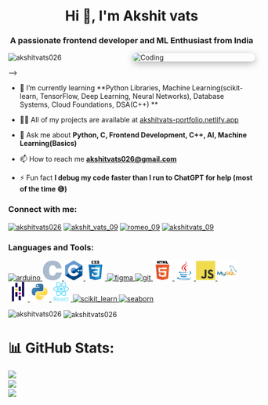 <h1 align="center">Hi 👋, I'm Akshit vats</h1>
<h3 align="center">A passionate frontend developer and ML Enthusiast from India</h3>
<img align="right" alt="Coding" width="250" 
       src="https://user-images.githubusercontent.com/55389276/140866485-8fb1c876-9a8f-4d6a-98dc-08c4981eaf70.gif"
       style="border-radius: 15px; box-shadow: 0px 4px 15px rgba(0,0,0,0.3); transition: transform 0.3s ease-in-out;"
       onmouseover="this.style.transform='scale(1.05)'" 
       onmouseout="this.style.transform='scale(1)'"
<!-- <p align="left"> <img src="https://komarev.com/ghpvc/?username=akshitvats026&label=Profile%20views&color=0e75b6&style=flat" alt="akshitvats026" /> </p> -->

- 🌱 I’m currently learning **Python Libraries, Machine Learning(scikit-learn, TensorFlow, Deep Learning, Neural Networks), Database Systems, Cloud Foundations, DSA(C++) **

- 👨‍💻 All of my projects are available at [akshitvats-portfolio.netlify.app](akshitvats-portfolio.netlify.app)

- 💬 Ask me about **Python, C, Frontend Development, C++, AI, Machine Learning(Basics)**

- 📫 How to reach me **akshitvats026@gmail.com**

- ⚡ Fun fact **I debug my code faster than I run to ChatGPT for help (most of the time 😅)**

<h3 align="left">Connect with me:</h3>
<p align="left">
<a href="https://linkedin.com/in/akshitvats026" target="blank"><img align="center" src="https://raw.githubusercontent.com/rahuldkjain/github-profile-readme-generator/master/src/images/icons/Social/linked-in-alt.svg" alt="akshitvats026" height="30" width="40" /></a>
<a href="https://instagram.com/akshit_vats_09" target="blank"><img align="center" src="https://raw.githubusercontent.com/rahuldkjain/github-profile-readme-generator/master/src/images/icons/Social/instagram.svg" alt="akshit_vats_09" height="30" width="40" /></a>
<a href="https://www.codechef.com/users/romeo_09" target="blank"><img align="center" src="https://cdn.jsdelivr.net/npm/simple-icons@3.1.0/icons/codechef.svg" alt="romeo_09" height="30" width="40" /></a>
<a href="https://www.leetcode.com/akshitvats_09" target="blank"><img align="center" src="https://raw.githubusercontent.com/rahuldkjain/github-profile-readme-generator/master/src/images/icons/Social/leet-code.svg" alt="akshitvats_09" height="30" width="40" /></a>
</p>

<h3 align="left">Languages and Tools:</h3>
<p align="left"> <a href="https://www.arduino.cc/" target="_blank" rel="noreferrer"> <img src="https://cdn.worldvectorlogo.com/logos/arduino-1.svg" alt="arduino" width="40" height="40"/> </a> <a href="https://www.cprogramming.com/" target="_blank" rel="noreferrer"> <img src="https://raw.githubusercontent.com/devicons/devicon/master/icons/c/c-original.svg" alt="c" width="40" height="40"/> </a> <a href="https://www.w3schools.com/cpp/" target="_blank" rel="noreferrer"> <img src="https://raw.githubusercontent.com/devicons/devicon/master/icons/cplusplus/cplusplus-original.svg" alt="cplusplus" width="40" height="40"/> </a> <a href="https://www.w3schools.com/css/" target="_blank" rel="noreferrer"> <img src="https://raw.githubusercontent.com/devicons/devicon/master/icons/css3/css3-original-wordmark.svg" alt="css3" width="40" height="40"/> </a> <a href="https://www.figma.com/" target="_blank" rel="noreferrer"> <img src="https://www.vectorlogo.zone/logos/figma/figma-icon.svg" alt="figma" width="40" height="40"/> </a> <a href="https://git-scm.com/" target="_blank" rel="noreferrer"> <img src="https://www.vectorlogo.zone/logos/git-scm/git-scm-icon.svg" alt="git" width="40" height="40"/> </a> <a href="https://www.w3.org/html/" target="_blank" rel="noreferrer"> <img src="https://raw.githubusercontent.com/devicons/devicon/master/icons/html5/html5-original-wordmark.svg" alt="html5" width="40" height="40"/> </a> <a href="https://www.java.com" target="_blank" rel="noreferrer"> <img src="https://raw.githubusercontent.com/devicons/devicon/master/icons/java/java-original.svg" alt="java" width="40" height="40"/> </a> <a href="https://developer.mozilla.org/en-US/docs/Web/JavaScript" target="_blank" rel="noreferrer"> <img src="https://raw.githubusercontent.com/devicons/devicon/master/icons/javascript/javascript-original.svg" alt="javascript" width="40" height="40"/> </a> <a href="https://www.mysql.com/" target="_blank" rel="noreferrer"> <img src="https://raw.githubusercontent.com/devicons/devicon/master/icons/mysql/mysql-original-wordmark.svg" alt="mysql" width="40" height="40"/> </a> <a href="https://pandas.pydata.org/" target="_blank" rel="noreferrer"> <img src="https://raw.githubusercontent.com/devicons/devicon/2ae2a900d2f041da66e950e4d48052658d850630/icons/pandas/pandas-original.svg" alt="pandas" width="40" height="40"/> </a> <a href="https://www.python.org" target="_blank" rel="noreferrer"> <img src="https://raw.githubusercontent.com/devicons/devicon/master/icons/python/python-original.svg" alt="python" width="40" height="40"/> </a> <a href="https://reactjs.org/" target="_blank" rel="noreferrer"> <img src="https://raw.githubusercontent.com/devicons/devicon/master/icons/react/react-original-wordmark.svg" alt="react" width="40" height="40"/> </a> <a href="https://scikit-learn.org/" target="_blank" rel="noreferrer"> <img src="https://upload.wikimedia.org/wikipedia/commons/0/05/Scikit_learn_logo_small.svg" alt="scikit_learn" width="40" height="40"/> </a> <a href="https://seaborn.pydata.org/" target="_blank" rel="noreferrer"> <img src="https://seaborn.pydata.org/_images/logo-mark-lightbg.svg" alt="seaborn" width="40" height="40"/> </a> </p>

<p><img align="left" src="https://github-readme-stats.vercel.app/api/top-langs?username=akshitvats026&show_icons=true&locale=en&layout=compact" alt="akshitvats026" /></p>

<p>&nbsp;<img align="center" src="https://github-readme-stats.vercel.app/api?username=akshitvats026&show_icons=true&locale=en" alt="akshitvats026" /></p>

# 📊 GitHub Stats:
![](https://github-readme-stats.vercel.app/api?username=Akshitvats026&theme=dark&hide_border=false&include_all_commits=false&count_private=false)<br/>
![](https://nirzak-streak-stats.vercel.app/?user=Akshitvats026&theme=dark&hide_border=false)<br/>
![](https://github-readme-stats.vercel.app/api/top-langs/?username=Akshitvats026&theme=dark&hide_border=false&include_all_commits=false&count_private=false&layout=compact)
